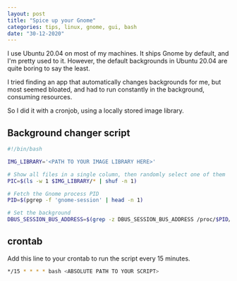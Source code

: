 ```yaml
---
layout: post
title: "Spice up your Gnome"
categories: tips, linux, gnome, gui, bash
date: "30-12-2020"
---
```


I use Ubuntu 20.04 on most of my machines. It ships Gnome by default, and I'm pretty used to it.
However, the default backgrounds in Ubuntu 20.04 are quite boring to say the least.

I tried finding an app that automatically changes backgrounds for me, but most seemed bloated, and had to run constantly in the background, consuming resources.

So I did it with a cronjob, using a locally stored image library.

## Background changer script

```bash
#!/bin/bash

IMG_LIBRARY='<PATH TO YOUR IMAGE LIBRARY HERE>'

# Show all files in a single column, then randomly select one of them
PIC=$(ls -w 1 $IMG_LIBRARY/* | shuf -n 1) 

# Fetch the Gnome process PID
PID=$(pgrep -f 'gnome-session' | head -n 1) 

# Set the background
DBUS_SESSION_BUS_ADDRESS=$(grep -z DBUS_SESSION_BUS_ADDRESS /proc/$PID/environ | cut -d= -f2-) gsettings set org.gnome.desktop.background picture-uri file://$PIC
```


## crontab

Add this line to your crontab to run the script every 15 minutes.

```bash
*/15 * * * * bash <ABSOLUTE PATH TO YOUR SCRIPT>
```
